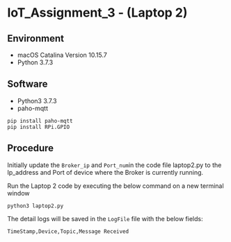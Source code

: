 # IoT_Assignment_3 - (Laptop 2)

## Environment
- macOS Catalina Version 10.15.7
- Python 3.7.3

## Software
- Python3 3.7.3
- paho-mqtt 

```
pip install paho-mqtt
pip install RPi.GPIO
```

## Procedure
Initially update the `Broker_ip` and `Port_num`in the code file laptop2.py to the Ip_address and Port of device where the Broker is currently running. 

Run the Laptop 2 code by executing the below command on a new terminal window
```
python3 laptop2.py
```

The detail logs will be saved in the `LogFile` file with the below fields:

```
TimeStamp,Device,Topic,Message Received

